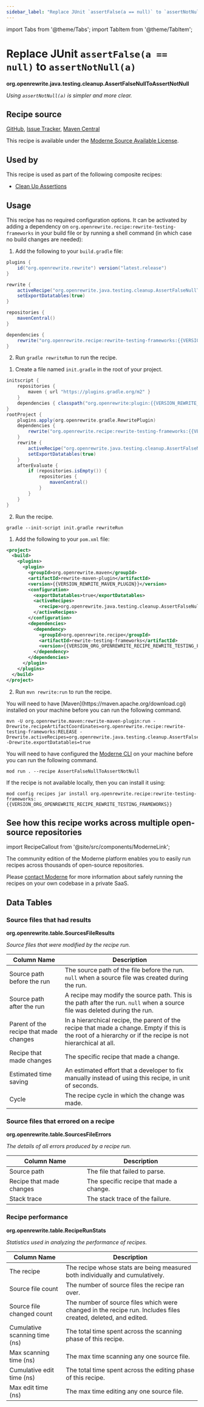 ```yaml
---
sidebar_label: "Replace JUnit `assertFalse(a == null)` to `assertNotNull(a)`"
---
```


import Tabs from '@theme/Tabs';
import TabItem from '@theme/TabItem';

# Replace JUnit `assertFalse(a == null)` to `assertNotNull(a)`

**org.openrewrite.java.testing.cleanup.AssertFalseNullToAssertNotNull**

_Using `assertNotNull(a)` is simpler and more clear._

## Recipe source

[GitHub](https://github.com/openrewrite/rewrite-testing-frameworks/blob/main/src/main/java/org/openrewrite/java/testing/cleanup/AssertFalseNullToAssertNotNull.java), 
[Issue Tracker](https://github.com/openrewrite/rewrite-testing-frameworks/issues), 
[Maven Central](https://central.sonatype.com/artifact/org.openrewrite.recipe/rewrite-testing-frameworks/)

This recipe is available under the [Moderne Source Available License](https://docs.moderne.io/licensing/moderne-source-available-license).


## Used by

This recipe is used as part of the following composite recipes:

* [Clean Up Assertions](/recipes/java/testing/junit5/cleanupassertions.md)


## Usage

This recipe has no required configuration options. It can be activated by adding a dependency on `org.openrewrite.recipe:rewrite-testing-frameworks` in your build file or by running a shell command (in which case no build changes are needed):
<Tabs groupId="projectType">
<TabItem value="gradle" label="Gradle">

1. Add the following to your `build.gradle` file:

```groovy title="build.gradle"
plugins {
    id("org.openrewrite.rewrite") version("latest.release")
}

rewrite {
    activeRecipe("org.openrewrite.java.testing.cleanup.AssertFalseNullToAssertNotNull")
    setExportDatatables(true)
}

repositories {
    mavenCentral()
}

dependencies {
    rewrite("org.openrewrite.recipe:rewrite-testing-frameworks:{{VERSION_ORG_OPENREWRITE_RECIPE_REWRITE_TESTING_FRAMEWORKS}}")
}
```

2. Run `gradle rewriteRun` to run the recipe.
</TabItem>

<TabItem value="gradle-init-script" label="Gradle init script">

1. Create a file named `init.gradle` in the root of your project.

```groovy title="init.gradle"
initscript {
    repositories {
        maven { url "https://plugins.gradle.org/m2" }
    }
    dependencies { classpath("org.openrewrite:plugin:{{VERSION_REWRITE_GRADLE_PLUGIN}}") }
}
rootProject {
    plugins.apply(org.openrewrite.gradle.RewritePlugin)
    dependencies {
        rewrite("org.openrewrite.recipe:rewrite-testing-frameworks:{{VERSION_ORG_OPENREWRITE_RECIPE_REWRITE_TESTING_FRAMEWORKS}}")
    }
    rewrite {
        activeRecipe("org.openrewrite.java.testing.cleanup.AssertFalseNullToAssertNotNull")
        setExportDatatables(true)
    }
    afterEvaluate {
        if (repositories.isEmpty()) {
            repositories {
                mavenCentral()
            }
        }
    }
}
```

2. Run the recipe.

```shell title="shell"
gradle --init-script init.gradle rewriteRun
```

</TabItem>
<TabItem value="maven" label="Maven POM">

1. Add the following to your `pom.xml` file:

```xml title="pom.xml"
<project>
  <build>
    <plugins>
      <plugin>
        <groupId>org.openrewrite.maven</groupId>
        <artifactId>rewrite-maven-plugin</artifactId>
        <version>{{VERSION_REWRITE_MAVEN_PLUGIN}}</version>
        <configuration>
          <exportDatatables>true</exportDatatables>
          <activeRecipes>
            <recipe>org.openrewrite.java.testing.cleanup.AssertFalseNullToAssertNotNull</recipe>
          </activeRecipes>
        </configuration>
        <dependencies>
          <dependency>
            <groupId>org.openrewrite.recipe</groupId>
            <artifactId>rewrite-testing-frameworks</artifactId>
            <version>{{VERSION_ORG_OPENREWRITE_RECIPE_REWRITE_TESTING_FRAMEWORKS}}</version>
          </dependency>
        </dependencies>
      </plugin>
    </plugins>
  </build>
</project>
```

2. Run `mvn rewrite:run` to run the recipe.
</TabItem>

<TabItem value="maven-command-line" label="Maven Command Line">
You will need to have [Maven](https://maven.apache.org/download.cgi) installed on your machine before you can run the following command.

```shell title="shell"
mvn -U org.openrewrite.maven:rewrite-maven-plugin:run -Drewrite.recipeArtifactCoordinates=org.openrewrite.recipe:rewrite-testing-frameworks:RELEASE -Drewrite.activeRecipes=org.openrewrite.java.testing.cleanup.AssertFalseNullToAssertNotNull -Drewrite.exportDatatables=true
```
</TabItem>
<TabItem value="moderne-cli" label="Moderne CLI">

You will need to have configured the [Moderne CLI](https://docs.moderne.io/user-documentation/moderne-cli/getting-started/cli-intro) on your machine before you can run the following command.

```shell title="shell"
mod run . --recipe AssertFalseNullToAssertNotNull
```

If the recipe is not available locally, then you can install it using:
```shell
mod config recipes jar install org.openrewrite.recipe:rewrite-testing-frameworks:{{VERSION_ORG_OPENREWRITE_RECIPE_REWRITE_TESTING_FRAMEWORKS}}
```
</TabItem>
</Tabs>

## See how this recipe works across multiple open-source repositories

import RecipeCallout from '@site/src/components/ModerneLink';

<RecipeCallout link="https://app.moderne.io/recipes/org.openrewrite.java.testing.cleanup.AssertFalseNullToAssertNotNull" />

The community edition of the Moderne platform enables you to easily run recipes across thousands of open-source repositories.

Please [contact Moderne](https://moderne.io/product) for more information about safely running the recipes on your own codebase in a private SaaS.
## Data Tables

<Tabs groupId="data-tables">
<TabItem value="org.openrewrite.table.SourcesFileResults" label="SourcesFileResults">

### Source files that had results
**org.openrewrite.table.SourcesFileResults**

_Source files that were modified by the recipe run._

| Column Name | Description |
| ----------- | ----------- |
| Source path before the run | The source path of the file before the run. `null` when a source file was created during the run. |
| Source path after the run | A recipe may modify the source path. This is the path after the run. `null` when a source file was deleted during the run. |
| Parent of the recipe that made changes | In a hierarchical recipe, the parent of the recipe that made a change. Empty if this is the root of a hierarchy or if the recipe is not hierarchical at all. |
| Recipe that made changes | The specific recipe that made a change. |
| Estimated time saving | An estimated effort that a developer to fix manually instead of using this recipe, in unit of seconds. |
| Cycle | The recipe cycle in which the change was made. |

</TabItem>

<TabItem value="org.openrewrite.table.SourcesFileErrors" label="SourcesFileErrors">

### Source files that errored on a recipe
**org.openrewrite.table.SourcesFileErrors**

_The details of all errors produced by a recipe run._

| Column Name | Description |
| ----------- | ----------- |
| Source path | The file that failed to parse. |
| Recipe that made changes | The specific recipe that made a change. |
| Stack trace | The stack trace of the failure. |

</TabItem>

<TabItem value="org.openrewrite.table.RecipeRunStats" label="RecipeRunStats">

### Recipe performance
**org.openrewrite.table.RecipeRunStats**

_Statistics used in analyzing the performance of recipes._

| Column Name | Description |
| ----------- | ----------- |
| The recipe | The recipe whose stats are being measured both individually and cumulatively. |
| Source file count | The number of source files the recipe ran over. |
| Source file changed count | The number of source files which were changed in the recipe run. Includes files created, deleted, and edited. |
| Cumulative scanning time (ns) | The total time spent across the scanning phase of this recipe. |
| Max scanning time (ns) | The max time scanning any one source file. |
| Cumulative edit time (ns) | The total time spent across the editing phase of this recipe. |
| Max edit time (ns) | The max time editing any one source file. |

</TabItem>

</Tabs>
